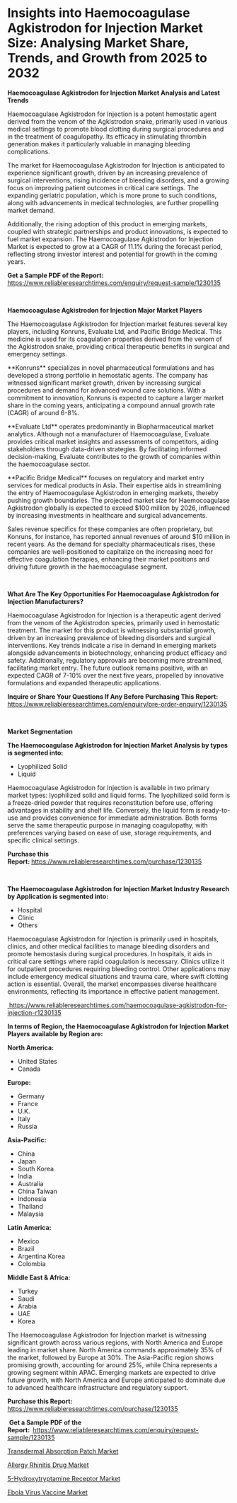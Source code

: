 <p><h1>Insights into Haemocoagulase Agkistrodon for Injection Market Size: Analysing Market Share, Trends, and Growth from 2025 to 2032</h1></p><p><strong>Haemocoagulase Agkistrodon for Injection Market Analysis and Latest Trends</strong></p>
<p><p>Haemocoagulase Agkistrodon for Injection is a potent hemostatic agent derived from the venom of the Agkistrodon snake, primarily used in various medical settings to promote blood clotting during surgical procedures and in the treatment of coagulopathy. Its efficacy in stimulating thrombin generation makes it particularly valuable in managing bleeding complications.</p><p>The market for Haemocoagulase Agkistrodon for Injection is anticipated to experience significant growth, driven by an increasing prevalence of surgical interventions, rising incidence of bleeding disorders, and a growing focus on improving patient outcomes in critical care settings. The expanding geriatric population, which is more prone to such conditions, along with advancements in medical technologies, are further propelling market demand.</p><p>Additionally, the rising adoption of this product in emerging markets, coupled with strategic partnerships and product innovations, is expected to fuel market expansion. The Haemocoagulase Agkistrodon for Injection Market is expected to grow at a CAGR of 11.1% during the forecast period, reflecting strong investor interest and potential for growth in the coming years.</p></p>
<p><strong>Get a Sample PDF of the Report:&nbsp;</strong> <a href="https://www.reliableresearchtimes.com/enquiry/request-sample/1230135?utm_campaign=2209&utm_medium=2&utm_source=Github&utm_content=ia&utm_term=09032025&utm_id=haemocoagulase-agkistrodon-for-injection">https://www.reliableresearchtimes.com/enquiry/request-sample/1230135</a></p>
<p>&nbsp;</p>
<p><strong>Haemocoagulase Agkistrodon for Injection Major Market Players</strong></p>
<p><p>The Haemocoagulase Agkistrodon for Injection market features several key players, including Konruns, Evaluate Ltd, and Pacific Bridge Medical. This medicine is used for its coagulation properties derived from the venom of the Agkistrodon snake, providing critical therapeutic benefits in surgical and emergency settings.</p><p>**Konruns** specializes in novel pharmaceutical formulations and has developed a strong portfolio in hemostatic agents. The company has witnessed significant market growth, driven by increasing surgical procedures and demand for advanced wound care solutions. With a commitment to innovation, Konruns is expected to capture a larger market share in the coming years, anticipating a compound annual growth rate (CAGR) of around 6-8%.</p><p>**Evaluate Ltd** operates predominantly in Biopharmaceutical market analytics. Although not a manufacturer of Haemocoagulase, Evaluate provides critical market insights and assessments of competitors, aiding stakeholders through data-driven strategies. By facilitating informed decision-making, Evaluate contributes to the growth of companies within the haemocoagulase sector.</p><p>**Pacific Bridge Medical** focuses on regulatory and market entry services for medical products in Asia. Their expertise aids in streamlining the entry of Haemocoagulase Agkistrodon in emerging markets, thereby pushing growth boundaries. The projected market size for Haemocoagulase Agkistrodon globally is expected to exceed $100 million by 2026, influenced by increasing investments in healthcare and surgical advancements.</p><p>Sales revenue specifics for these companies are often proprietary, but Konruns, for instance, has reported annual revenues of around $10 million in recent years. As the demand for specialty pharmaceuticals rises, these companies are well-positioned to capitalize on the increasing need for effective coagulation therapies, enhancing their market positions and driving future growth in the haemocoagulase segment.</p></p>
<p>&nbsp;</p>
<p><strong>What Are The Key Opportunities For Haemocoagulase Agkistrodon for Injection Manufacturers?</strong></p>
<p><p>Haemocoagulase Agkistrodon for Injection is a therapeutic agent derived from the venom of the Agkistrodon species, primarily used in hemostatic treatment. The market for this product is witnessing substantial growth, driven by an increasing prevalence of bleeding disorders and surgical interventions. Key trends indicate a rise in demand in emerging markets alongside advancements in biotechnology, enhancing product efficacy and safety. Additionally, regulatory approvals are becoming more streamlined, facilitating market entry. The future outlook remains positive, with an expected CAGR of 7-10% over the next five years, propelled by innovative formulations and expanded therapeutic applications.</p></p>
<p><strong>Inquire or Share Your Questions If Any Before Purchasing This Report:</strong> <a href="https://www.reliableresearchtimes.com/enquiry/pre-order-enquiry/1230135?utm_campaign=2209&utm_medium=2&utm_source=Github&utm_content=ia&utm_term=09032025&utm_id=haemocoagulase-agkistrodon-for-injection">https://www.reliableresearchtimes.com/enquiry/pre-order-enquiry/1230135</a></p>
<p>&nbsp;</p>
<p><strong>Market Segmentation</strong></p>
<p><strong>The Haemocoagulase Agkistrodon for Injection Market Analysis by types is segmented into:</strong></p>
<p><ul><li>Lyophilized Solid</li><li>Liquid</li></ul></p>
<p><p>Haemocoagulase Agkistrodon for Injection is available in two primary market types: lyophilized solid and liquid forms. The lyophilized solid form is a freeze-dried powder that requires reconstitution before use, offering advantages in stability and shelf life. Conversely, the liquid form is ready-to-use and provides convenience for immediate administration. Both forms serve the same therapeutic purpose in managing coagulopathy, with preferences varying based on ease of use, storage requirements, and specific clinical settings.</p></p>
<p><strong>Purchase this Report:&nbsp;</strong><a href="https://www.reliableresearchtimes.com/purchase/1230135?utm_campaign=2209&utm_medium=2&utm_source=Github&utm_content=ia&utm_term=09032025&utm_id=haemocoagulase-agkistrodon-for-injection">https://www.reliableresearchtimes.com/purchase/1230135</a></p>
<p>&nbsp;</p>
<p><strong>The Haemocoagulase Agkistrodon for Injection Market Industry Research by Application is segmented into:</strong></p>
<p><ul><li>Hospital</li><li>Clinic</li><li>Others</li></ul></p>
<p><p>Haemocoagulase Agkistrodon for Injection is primarily used in hospitals, clinics, and other medical facilities to manage bleeding disorders and promote hemostasis during surgical procedures. In hospitals, it aids in critical care settings where rapid coagulation is necessary. Clinics utilize it for outpatient procedures requiring bleeding control. Other applications may include emergency medical situations and trauma care, where swift clotting action is essential. Overall, the market encompasses diverse healthcare environments, reflecting its importance in effective patient management.</p></p>
<p><a href="https://www.reliableresearchtimes.com/haemocoagulase-agkistrodon-for-injection-r1230135?utm_campaign=2209&utm_medium=2&utm_source=Github&utm_content=ia&utm_term=09032025&utm_id=haemocoagulase-agkistrodon-for-injection">&nbsp;https://www.reliableresearchtimes.com/haemocoagulase-agkistrodon-for-injection-r1230135</a></p>
<p><strong>In terms of Region, the Haemocoagulase Agkistrodon for Injection Market Players available by Region are:</strong></p>
<p>
    <p> <strong> North America: </strong>
        <ul>
            <li>United States</li>
            <li>Canada</li>
        </ul>
        </p> 
    <p> <strong> Europe: </strong>
        <ul>
            <li>Germany</li>
            <li>France</li>
            <li>U.K.</li>
            <li>Italy</li>
            <li>Russia</li>
        </ul>
        </p> 
    <p> <strong> Asia-Pacific: </strong>
        <ul>
            <li>China</li>
            <li>Japan</li>
            <li>South Korea</li>
            <li>India</li>
            <li>Australia</li>
            <li>China Taiwan</li>
            <li>Indonesia</li>
            <li>Thailand</li>
            <li>Malaysia</li>
        </ul>
        </p> 
    <p> <strong> Latin America: </strong>
        <ul>
            <li>Mexico</li>
            <li>Brazil</li>
            <li>Argentina Korea</li>
            <li>Colombia</li>
        </ul>
        </p> 
    <p> <strong> Middle East & Africa: </strong>
        <ul>
            <li>Turkey</li>
            <li>Saudi</li>
            <li>Arabia</li>
            <li>UAE</li>
            <li>Korea</li>
        </ul>
    </p>
    </p>
<p><p>The Haemocoagulase Agkistrodon for Injection market is witnessing significant growth across various regions, with North America and Europe leading in market share. North America commands approximately 35% of the market, followed by Europe at 30%. The Asia-Pacific region shows promising growth, accounting for around 25%, while China represents a growing segment within APAC. Emerging markets are expected to drive future growth, with North America and Europe anticipated to dominate due to advanced healthcare infrastructure and regulatory support.</p></p>
<p><strong>Purchase this Report: </strong><a href="https://www.reliableresearchtimes.com/purchase/1230135?utm_campaign=2209&utm_medium=2&utm_source=Github&utm_content=ia&utm_term=09032025&utm_id=haemocoagulase-agkistrodon-for-injection">https://www.reliableresearchtimes.com/purchase/1230135</a></p>
<p>&nbsp;<strong>Get a Sample PDF of the Report:&nbsp;&nbsp;</strong><a href="https://www.reliableresearchtimes.com/enquiry/request-sample/1230135?utm_campaign=2209&utm_medium=2&utm_source=Github&utm_content=ia&utm_term=09032025&utm_id=haemocoagulase-agkistrodon-for-injection">https://www.reliableresearchtimes.com/enquiry/request-sample/1230135</a></p>
<p><strong></strong></p>
<p><p><a href="https://github.com/afghatakito29/Market-Research-Report-List-1/blob/main/transdermal-absorption-patch-market.md?utm_campaign=2209&utm_medium=2&utm_source=Github&utm_content=ia&utm_term=09032025&utm_id=haemocoagulase-agkistrodon-for-injection">Transdermal Absorption Patch Market</a></p><p><a href="https://github.com/eimutelufta/Market-Research-Report-List-1/blob/main/allergy-rhinitis-drug-market.md?utm_campaign=2209&utm_medium=2&utm_source=Github&utm_content=ia&utm_term=09032025&utm_id=haemocoagulase-agkistrodon-for-injection">Allergy Rhinitis Drug Market</a></p><p><a href="https://github.com/saqafidrahea/Market-Research-Report-List-1/blob/main/5-hydroxytryptamine-receptor-market.md?utm_campaign=2209&utm_medium=2&utm_source=Github&utm_content=ia&utm_term=09032025&utm_id=haemocoagulase-agkistrodon-for-injection">5-Hydroxytryptamine Receptor Market</a></p><p><a href="https://github.com/vespigeakexc/Market-Research-Report-List-1/blob/main/ebola-virus-vaccine-market.md?utm_campaign=2209&utm_medium=2&utm_source=Github&utm_content=ia&utm_term=09032025&utm_id=haemocoagulase-agkistrodon-for-injection">Ebola Virus Vaccine Market</a></p></p>